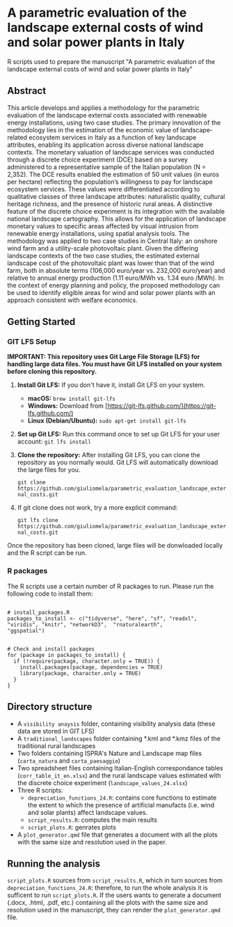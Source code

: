 # A parametric evaluation of the landscape external costs of wind and solar power plants in Italy
R scripts used to prepare the manuscript "A parametric evaluation of the landscape external costs of wind and solar power plants in Italy"

## Abstract

This article develops and applies a methodology for the parametric evaluation of the landscape external costs
associated with renewable energy installations, using two case studies. The primary innovation of the methodology
lies in the estimation of the economic value of landscape-related ecosystem services in Italy as a function of key
landscape attributes, enabling its application across diverse national landscape contexts. The monetary valuation of
landscape services was conducted through a discrete choice experiment (DCE) based on a survey administered to a 
representative sample of the Italian population (N = 2,352). The DCE results enabled the estimation of 50 unit values 
(in euros per hectare) reflecting the population’s willingness to pay for landscape ecosystem services. 
These values were differentiated according to qualitative classes of three landscape attributes: 
naturalistic quality, cultural heritage richness, and the presence of historic rural areas. 
A distinctive feature of the discrete choice experiment is its integration with the available national 
landscape cartography. This allows for the application of landscape monetary values to specific areas affected by 
visual intrusion from renewable energy installations, using spatial analysis tools. The methodology was applied to 
two case studies in Central Italy: an onshore wind farm and a utility-scale photovoltaic plant. Given the differing 
landscape contexts of the two case studies, the estimated external landscape cost of the photovoltaic plant was lower 
than that of the wind farm, both in absolute terms (106,000 euro/year vs. 232,000 euro/year) and relative to annual 
energy production (1.11 euro/MWh vs. 1.34 euro /MWh). In the context of energy planning and policy, the proposed 
methodology can be used to identify eligible areas for wind and solar power plants with an approach consistent with 
welfare economics.

## Getting Started

### GIT LFS Setup

**IMPORTANT: This repository uses Git Large File Storage (LFS) for handling large data files. You must have Git LFS installed on your system before cloning this repository.**

1.  **Install Git LFS:**
    If you don't have it, install Git LFS on your system.

    * **macOS:** `brew install git-lfs`
    * **Windows:** Download from [https://git-lfs.github.com/](https://git-lfs.github.com/)
    * **Linux (Debian/Ubuntu):** `sudo apt-get install git-lfs`

2.  **Set up Git LFS:**
    Run this command once to set up Git LFS for your user account:
    `git lfs install`

3.  **Clone the repository:**
    After installing Git LFS, you can clone the repository as you normally would. Git LFS will automatically download the large files for you.

    `git clone https://github.com/giuliomela/parametric_evaluation_landscape_external_costs.git`
    
4. If git clone does not work, try a more explicit command:

     `git lfs clone https://github.com/giuliomela/parametric_evaluation_landscape_external_costs.git`
    
Once the repository has been cloned, large files will be donwloaded locally and the R script can be run.

### R packages

The R scripts use a certain number of R packages to run. Please run the following code to install them:

```{r}

# install_packages.R
packages_to_install <- c("tidyverse", "here", "sf", "readxl", "viridis", "knitr", "networkD3",  "rnaturalearth",
"ggspatial")


# Check and install packages
for (package in packages_to_install) {
  if (!require(package, character.only = TRUE)) {
    install.packages(package, dependencies = TRUE)
    library(package, character.only = TRUE)
  }
}

```

## Directory structure

- A `visibility anaysis` folder, containing visibility analysis data (these data are stored in GIT LFS)
- A `traditional_landscapes` folder containing *.kml and *.kmz files of the traditional rural landscapes
- Two folders containing ISPRA's Nature and Landscape map files (`carta_natura` and `carta_paesaggio`)
- Two spreadsheet files containing Italian-English correspondance tables (`corr_table_it_en.xlsx`) and the rural landscape values estimated
  with the discrete choice experiment (`landscape_values_24.xlsx`)
- Three R scripts:
  - `depreciation_functions_24.R`: contains core functions to estimate the extent to which the presence of artificial
    manufacts (i.e. wind and solar plants) affect landscape values.
  - `script_results.R`: computes the main results
  - `script_plots.R`: genrates plots
- A `plot_generator.qmd` file that generates a document with all the plots with the same size and resolution used in the paper.
  
## Running the analysis

`script_plots.R` sources from `script_results.R`, which in turn sources from `depreciation_functions_24.R`: therefore, to
run the whole analysis it is sufficent to run `script_plots.R`. If the users wants to generate a document (.docx, .html,
.pdf, etc.) containing all the plots with the same size and resolution used in the manuscript, they can render the
`plot_generator.qmd` file.